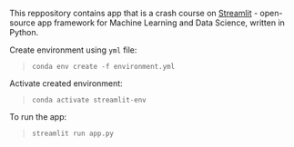 This reppository contains app that is a crash course on [Streamlit](https://streamlit.io/) - open-source app framework for Machine Learning and Data Science, written in Python.

Create environment using `yml` file:
> `conda env create -f environment.yml`

Activate created environment:
> `conda activate streamlit-env`

To run the app:
> `streamlit run app.py`